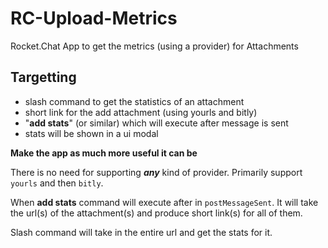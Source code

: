 # RC-Upload-Metrics

Rocket.Chat App to get the metrics (using a provider) for Attachments

## Targetting

- slash command to get the statistics of an attachment
- short link for the add attachment (using yourls and bitly)
- "**add stats**" (or similar) which will execute after message is sent
- stats will be shown in a ui modal

**Make the app as much more useful it can be**

There is no need for supporting **_any_** kind of provider. Primarily support `yourls` and then `bitly`.

When **add stats** command will execute after in `postMessageSent`. It will take the url(s) of the attachment(s) and produce short link(s) for all of them.

Slash command will take in the entire url and get the stats for it.
